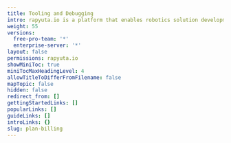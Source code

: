 ```yaml
---
title: Tooling and Debugging
intro: rapyuta.io is a platform that enables robotics solution development by providing the necessary software infrastructure and facilitating the interaction between multiple stakeholders who contribute to the solution development.
weight: 55
versions:
  free-pro-team: '*'
  enterprise-server: '*'
layout: false
permissions: rapyuta.io
showMiniToc: true
miniTocMaxHeadingLevel: 4
allowTitleToDifferFromFilename: false
mapTopic: false
hidden: false
redirect_from: []
gettingStartedLinks: []
popularLinks: []
guideLinks: []
introLinks: {}
slug: plan-billing
---
```


